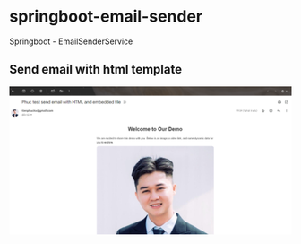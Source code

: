 # springboot-email-sender
Springboot - EmailSenderService

## Send email with html template
<img src="https://github.com/tienphuckx/springboot-email-sender/blob/master/imgs/phuc_email.PNG" />
